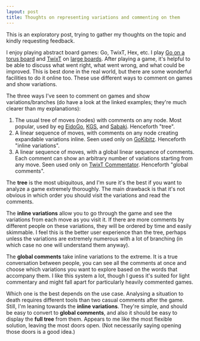 ```yaml
---
layout: post
title: Thoughts on representing variations and commenting on them
---
```


This is an exploratory post, trying to gather my thoughts on the topic and kindly requesting feedback.

I enjoy playing abstract board games: Go, TwixT, Hex, etc. I play [Go on a torus board][torus] and [TwixT] on [large boards][large]. After playing a game, it's helpful to be able to discuss what went right, what went wrong, and what could be improved. This is best done in the real world, but there are some wonderful facilities to do it online too. These use different ways to comment on games and show variations.

[torus]: https://senseis.xmp.net/?ToroidalGo
[TwixT]: https://en.wikipedia.org/wiki/TwixT
[large]: https://www.littlegolem.net/jsp/ld/tournament.jsp?trnid=twixt.ld.SIZE48

The three ways I've seen to comment on games and show variations/branches (do have a look at the linked examples; they're much clearer than my explanations):

1. The usual tree of moves (nodes) with comments on any node. Most popular, used by eg [EidoGo], [KGS], and [Sabaki]. Henceforth "tree".
2. A linear sequence of moves, with comments on any node creating expandable variations inline. Seen used only on [GoKibitz]. Henceforth "inline variations".
3. A linear sequence of moves, with a global linear sequence of comments. Each comment can show an arbitrary number of variations starting from any move. Seen used only on [TwixT Commentator]. Henceforth "global comments".

[KGS]: https://gokgs.com/
[EidoGo]: http://eidogo.com/#1GwdcSWgx
[Sabaki]: https://sabaki.yichuanshen.de/
[GoKibitz]: https://gokibitz.com/kifu/rytlZL24j?path=7
[TwixT Commentator]: http://twixt-commentator.duckdns.org/game/2226218

The **tree** is the most ubiquitous, and I'm sure it's the best if you want to analyze a game extremely thoroughly. The main drawback is that it's not obvious in which order you should visit the variations and read the comments.

The **inline variations** allow you to go through the game and see the variations from each move as you visit it. If there are more comments by different people on these variations, they will be ordered by time and easily skimmable. I feel this is the better user experience than the tree, perhaps unless the variations are extremely numerous with a lot of branching (in which case no one will understand them anyway).

The **global comments** take inline variations to the extreme. It is a true conversation between people, you can see all the comments at once and choose which variations you want to explore based on the words that accompany them. I like this system a lot, though I guess it's suited for light commentary and might fall apart for particularly heavily commented games.

Which one is the best depends on the use case. Analysing a situation to death requires different tools than two casual comments after the game. Still, I'm leaning towards the **inline variations**. They're simple, and should be easy to convert to **global comments**, and also it should be easy to display the **full tree** from them. Appears to me like the most flexible solution, leaving the most doors open. (Not necessarily saying opening those doors is a good idea.)
